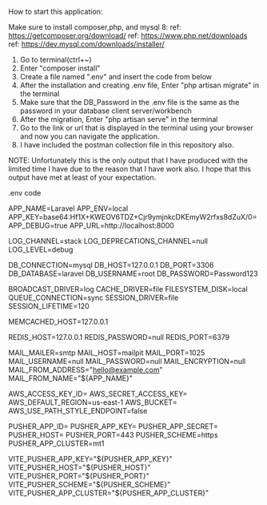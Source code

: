 How to start this application:

Make sure to install composer,php, and mysql 8:
  ref: https://getcomposer.org/download/
  ref: https://www.php.net/downloads
  ref: https://dev.mysql.com/downloads/installer/

1. Go to terminal(ctrl+~)
2. Enter "composer install"
3. Create a file named ".env" and insert the code from below
4. After the installation and creating .env file, Enter "php artisan migrate" in the terminal
5. Make sure that the DB_Password in the .env file is the same as the password in your database client server/workbench
6. After the migration, Enter "php artisan serve" in the terminal
7. Go to the link or url that is displayed in the terminal using your browser and now you can navigate the application.
8. I have included the postman collection file in this repository also.

NOTE: Unfortunately this is the only output that I have produced with the limited time I have due to the reason that I have work also.
I hope that this output have met at least of your expectation.

.env code

APP_NAME=Laravel
APP_ENV=local
APP_KEY=base64:Hf1X+KWEOV6TDZ+Cjr9ymjnkcDKEmyW2rfxs8dZuX/0=
APP_DEBUG=true
APP_URL=http://localhost:8000

LOG_CHANNEL=stack
LOG_DEPRECATIONS_CHANNEL=null
LOG_LEVEL=debug

DB_CONNECTION=mysql
DB_HOST=127.0.0.1
DB_PORT=3306
DB_DATABASE=laravel
DB_USERNAME=root
DB_PASSWORD=Password123

BROADCAST_DRIVER=log
CACHE_DRIVER=file
FILESYSTEM_DISK=local
QUEUE_CONNECTION=sync
SESSION_DRIVER=file
SESSION_LIFETIME=120

MEMCACHED_HOST=127.0.0.1

REDIS_HOST=127.0.0.1
REDIS_PASSWORD=null
REDIS_PORT=6379

MAIL_MAILER=smtp
MAIL_HOST=mailpit
MAIL_PORT=1025
MAIL_USERNAME=null
MAIL_PASSWORD=null
MAIL_ENCRYPTION=null
MAIL_FROM_ADDRESS="hello@example.com"
MAIL_FROM_NAME="${APP_NAME}"

AWS_ACCESS_KEY_ID=
AWS_SECRET_ACCESS_KEY=
AWS_DEFAULT_REGION=us-east-1
AWS_BUCKET=
AWS_USE_PATH_STYLE_ENDPOINT=false

PUSHER_APP_ID=
PUSHER_APP_KEY=
PUSHER_APP_SECRET=
PUSHER_HOST=
PUSHER_PORT=443
PUSHER_SCHEME=https
PUSHER_APP_CLUSTER=mt1

VITE_PUSHER_APP_KEY="${PUSHER_APP_KEY}"
VITE_PUSHER_HOST="${PUSHER_HOST}"
VITE_PUSHER_PORT="${PUSHER_PORT}"
VITE_PUSHER_SCHEME="${PUSHER_SCHEME}"
VITE_PUSHER_APP_CLUSTER="${PUSHER_APP_CLUSTER}"




